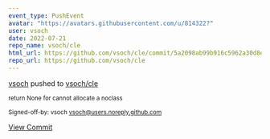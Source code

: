 ```yaml
---
event_type: PushEvent
avatar: "https://avatars.githubusercontent.com/u/814322?"
user: vsoch
date: 2022-07-21
repo_name: vsoch/cle
html_url: https://github.com/vsoch/cle/commit/5a2098ab99b916c5962a30d8e46943aeb6437dc5
repo_url: https://github.com/vsoch/cle
---
```


<a href='https://github.com/vsoch' target='_blank'>vsoch</a> pushed to <a href='https://github.com/vsoch/cle' target='_blank'>vsoch/cle</a>

<small>return None for cannot allocate a noclass

Signed-off-by: vsoch <vsoch@users.noreply.github.com></small>

<a href='https://github.com/vsoch/cle/commit/5a2098ab99b916c5962a30d8e46943aeb6437dc5' target='_blank'>View Commit</a>